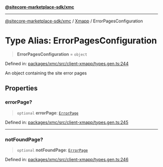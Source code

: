[**@sitecore-marketplace-sdk/xmc**](../../../../README.md)

***

[@sitecore-marketplace-sdk/xmc](../../../../README.md) / [Xmapp](../README.md) / ErrorPagesConfiguration

# Type Alias: ErrorPagesConfiguration

> **ErrorPagesConfiguration** = `object`

Defined in: [packages/xmc/src/client-xmapp/types.gen.ts:244](https://github.com/Sitecore/marketplace-sdk/blob/e3ec55ede335ad59ac5875d32f0d68c50e7bc899/packages/xmc/src/client-xmapp/types.gen.ts#L244)

An object containing the site error pages

## Properties

### errorPage?

> `optional` **errorPage**: [`ErrorPage`](ErrorPage.md)

Defined in: [packages/xmc/src/client-xmapp/types.gen.ts:245](https://github.com/Sitecore/marketplace-sdk/blob/e3ec55ede335ad59ac5875d32f0d68c50e7bc899/packages/xmc/src/client-xmapp/types.gen.ts#L245)

***

### notFoundPage?

> `optional` **notFoundPage**: [`ErrorPage`](ErrorPage.md)

Defined in: [packages/xmc/src/client-xmapp/types.gen.ts:246](https://github.com/Sitecore/marketplace-sdk/blob/e3ec55ede335ad59ac5875d32f0d68c50e7bc899/packages/xmc/src/client-xmapp/types.gen.ts#L246)
